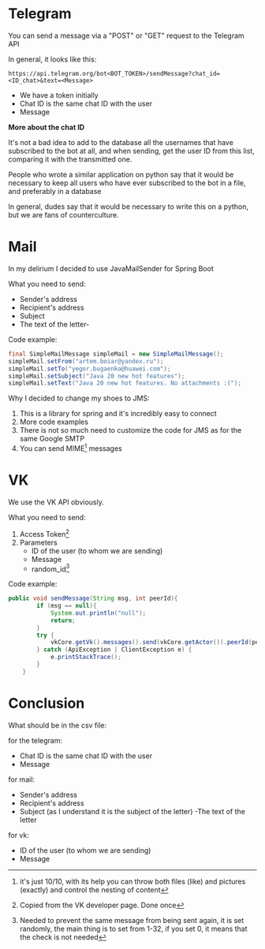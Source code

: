 # Telegram

You can send a message via a "POST" or "GET" request to the Telegram API

In general, it looks like this:
```
https://api.telegram.org/bot<BOT_TOKEN>/sendMessage?chat_id=<ID_chat>&text=<Message>
```
- We have a token initially
- Chat ID is the same chat ID with the user
- Message


**More about the chat ID**

It's not a bad idea to add to the database all the usernames that have subscribed to the bot at all, and when sending, get the user ID from this list, comparing it with the transmitted one. 

People who wrote a similar application on python say that it would be necessary to keep all users who have ever subscribed to the bot in a file, and preferably in a database

In general, dudes say that it would be necessary to write this on a python, but we are fans of counterculture.

# Mail

In my delirium I decided to use JavaMailSender for Spring Boot

What you need to send:
- Sender's address 
- Recipient's address
- Subject
- The text of the letter- 

Code example:
```java
final SimpleMailMessage simpleMail = new SimpleMailMessage();
simpleMail.setFrom("artem.boiar@yandex.ru");
simpleMail.setTo("yegor.bugaenko@huawei.com");
simpleMail.setSubject("Java 20 new hot features");
simpleMail.setText("Java 20 new hot features. No attachments :(");
```
Why I decided to change my shoes to JMS:
1. This is a library for spring and it's incredibly easy to connect
2. More code examples
3. There is not so much need to customize the code for JMS as for the same Google SMTP
4. You can send MIME[^1] messages

[^1]: it's just 10/10, with its help you can throw both files (like) and pictures (exactly) and control the nesting of content

# VK
We use the VK API obviously.

What you need to send:
1. Access Token[^2]
2. Parameters
    - ID of the user (to whom we are sending)
    - Message
    - random_id[^3]

[^2]: Copied from the VK developer page. Done once
[^3]: Needed to prevent the same message from being sent again, it is set randomly, the main thing is to set from 1-32, if you set 0, it means that the check is not needed

Code example:
```java
public void sendMessage(String msg, int peerId){
        if (msg == null){
            System.out.println("null");
            return;
        }
        try {
            vkCore.getVk().messages().send(vkCore.getActor()).peerId(peerId).message(msg).execute();
        } catch (ApiException | ClientException e) {
            e.printStackTrace();
        }
    }
```

# Conclusion

What should be in the csv file:

for the telegram:
- Chat ID is the same chat ID with the user
- Message

for mail:
- Sender's address
- Recipient's address
- Subject (as I understand it is the subject of the letter)
-The text of the letter

for vk:
- ID of the user (to whom we are sending)
- Message
